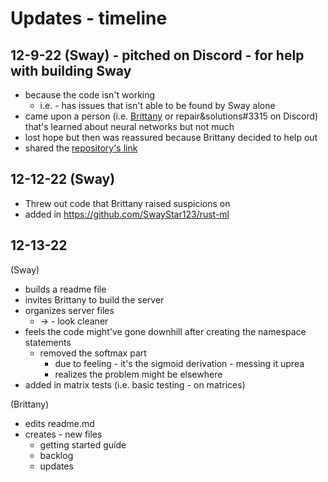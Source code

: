 # Updates - timeline
## 12-9-22 (Sway) - pitched on Discord - for help with building Sway
* because the code isn't working
  * i.e. - has issues that isn't able to be found by Sway alone
* came upon a person (i.e. [Brittany](https://github.com/BrittanyBunk) or repair&solutions#3315 on Discord) that's learned about neural networks but not much
* lost hope but then was reassured because Brittany decided to help out
* shared the [repository's link](https://github.com/SwayStar123/neural-nets-from-scratch-rust)

## 12-12-22 (Sway)
* Threw out code that Brittany raised suspicions on
* added in https://github.com/SwayStar123/rust-ml

## 12-13-22 
(Sway)
* builds a readme file
* invites Brittany to build the server
* organizes server files 
  * -> - look cleaner
* feels the code might've gone downhill after creating the namespace statements
  * removed the softmax part
    * due to feeling - it's the sigmoid derivation - messing it uprea
    * realizes the problem might be elsewhere
* added in matrix tests (i.e. basic testing - on matrices)


(Brittany)
* edits readme.md
* creates - new files
  * getting started guide
  * backlog
  * updates

